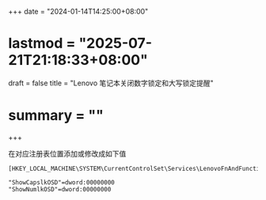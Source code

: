 +++
date = "2024-01-14T14:25:00+08:00"
# lastmod = "2025-07-21T21:18:33+08:00"
draft = false
title = "Lenovo 笔记本关闭数字锁定和大写锁定提醒"
# summary = ""
+++

在对应注册表位置添加或修改成如下值

```reg
[HKEY_LOCAL_MACHINE\SYSTEM\CurrentControlSet\Services\LenovoFnAndFunctionKeys\VantageToast]

"ShowCapslkOSD"=dword:00000000
"ShowNumlkOSD"=dword:00000000
```
